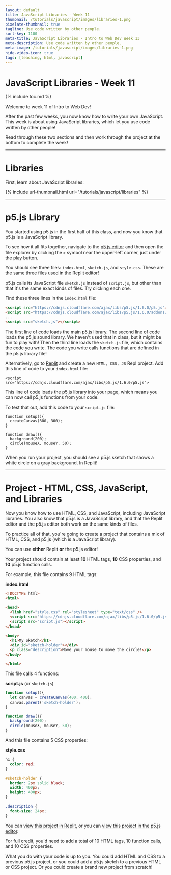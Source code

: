 ```yaml
---
layout: default
title: JavaScript Libraries - Week 11
thumbnail: /tutorials/javascript/images/libraries-1.png
pixelate-thumbnail: true
tagline: Use code written by other people.
sort-key: 1100
meta-title: JavaScript Libraries - Intro to Web Dev Week 13
meta-description: Use code written by other people.
meta-image: /tutorials/javascript/images/libraries-1.png
hide-video-icon: true
tags: [teaching, html, javascript]
---
```


# JavaScript Libraries - Week 11

{% include toc.md %}

Welcome to week 11 of Intro to Web Dev!

After the past few weeks, you now know how to write your own JavaScript. This week is about using JavaScript libraries, which let you use code written by other people!

Read through these two sections and then work through the project at the bottom to complete the week!

---

# Libraries

First, learn about JavaScript libraries:

{% include url-thumbnail.html url="/tutorials/javascript/libraries" %}

---

# p5.js Library

You started using p5.js in the first half of this class, and now you know that p5.js is a JavaScript library.

To see how it all fits together, navigate to the [p5.js editor](https://editor.p5js.org/) and then open the file explorer by clicking the `>` symbol near the upper-left corner, just under the play button.

You should see three files: `index.html`, `sketch.js`, and `style.css`. These are the same three files used in the Replit editor!

p5.js calls its JavaScript file `sketch.js` instead of `script.js`, but other than that it's the same exact kinds of files. Try clicking each one.

Find these three lines in the `index.html` file:

```html
<script src="https://cdnjs.cloudflare.com/ajax/libs/p5.js/1.6.0/p5.js"></script>
<script src="https://cdnjs.cloudflare.com/ajax/libs/p5.js/1.6.0/addons/p5.sound.min.js"></script>
...
<script src="sketch.js"></script>
```

The first line of code loads the main p5.js library. The second line of code loads the p5.js sound library. We haven't used that in class, but it might be fun to play with! Then the third line loads the `sketch.js` file, which contains the code you write. The code you write calls functions that are defined in the p5.js library file!

Alternatively, go to [Replit](https://replit.com) and create a new `HTML, CSS, JS` Repl project. Add this line of code to your `index.html` file:

```
<script src="https://cdnjs.cloudflare.com/ajax/libs/p5.js/1.6.0/p5.js">
```

This line of code loads the p5.js library into your page, which means you can now call p5.js functions from your code.

To test that out, add this code to your `script.js` file:

```
function setup(){
  createCanvas(300, 300);
}

function draw(){
  background(200);
  circle(mouseX, mouseY, 50);
}
```

When you run your project, you should see a p5.js sketch that shows a white circle on a gray background. In Replit!

---

# Project - HTML, CSS, JavaScript, and Libraries

Now you know how to use HTML, CSS, and JavaScript, including JavaScript libraries. You also know that p5.js is a JavaScript library, and that the Replit editor and the p5.js editor both work on the same kinds of files.

To practice all of that, you're going to create a project that contains a mix of HTML, CSS, and p5.js (which is a JavaScript library).

You can use **either** Replit **or** the p5.js editor!

Your project should contain at least **10** HTML tags, **10** CSS properties, and **10** p5.js function calls.

For example, this file contains 9 HTML tags:

**index.html**

```html
<!DOCTYPE html>
<html>

<head>
  <link href="style.css" rel="stylesheet" type="text/css" />
  <script src="https://cdnjs.cloudflare.com/ajax/libs/p5.js/1.6.0/p5.js"></script>
  <script src="script.js"></script>
</head>

<body>
  <h1>My Sketch</h1>
  <div id="sketch-holder"></div>
  <p class="description">Move your mouse to move the circle!</p>
</body>

</html>
```

This file calls 4 functions:

**script.js** (or `sketch.js`)

```javascript
function setup(){
  let canvas = createCanvas(400, 400);
  canvas.parent('sketch-holder');
}

function draw(){
  background(200);
  circle(mouseX, mouseY, 50);
}
```

And this file contains 5 CSS properties:

**style.css**

```css
h1 {
  color: red;
}

#sketch-holder {
  border: 2px solid black;
  width: 400px;
  height: 400px;
}

.description {
  font-size: 24px;
}
```

You can [view this project in Replit](https://replit.com/@KevinWorkman/p5js-in-Replit), or you can [view this project in the p5.js editor](https://editor.p5js.org/KevinWorkman/sketches/ocxodsAJR).

For full credit, you'd need to add a total of 10 HTML tags, 10 function calls, and 10 CSS properties.

What you do with your code is up to you. You could add HTML and CSS to a previous p5.js project, or you could add a p5.js sketch to a previous HTML or CSS project. Or you could create a brand new project from scratch!
